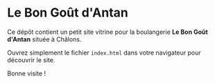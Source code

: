 # Le Bon Goût d'Antan

Ce dépôt contient un petit site vitrine pour la boulangerie **Le Bon Goût d'Antan** située à Châlons.

Ouvrez simplement le fichier `index.html` dans votre navigateur pour découvrir le site.

Bonne visite !

